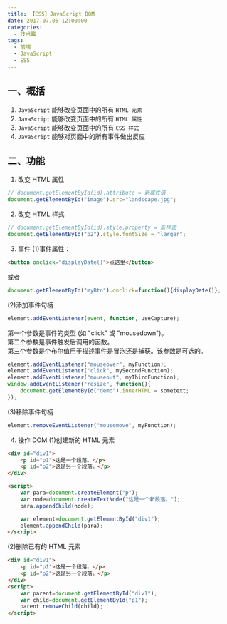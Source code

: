 ```yaml
---
title: 【ES5】JavaScript DOM
date: 2017.07.05 12:00:00
categories:
  - 技术篇
tags:
  - 前端
  - JavaScript
  - ES5
---
```


## 一、概括
1. `JavaScript` 能够改变页面中的所有 `HTML 元素`
2. `JavaScript` 能够改变页面中的所有 `HTML 属性`
3. `JavaScript` 能够改变页面中的所有 `CSS 样式`
4. `JavaScript` 能够对页面中的所有事件做出反应

## 二、功能
1. 改变 HTML 属性
```js
// document.getElementById(id).attribute = 新属性值
document.getElementById("image").src="landscape.jpg";
```

2. 改变 HTML 样式
```js
// document.getElementById(id).style.property = 新样式
document.getElementById("p2").style.fontSize = "larger";
```
3. 事件
(1)事件属性：
```html
<button onclick="displayDate()">点这里</button>
```

或者
```js
document.getElementById("myBtn").onclick=function(){displayDate()};
```

(2)添加事件句柄
```js
element.addEventListener(event, function, useCapture);
```
第一个参数是事件的类型 (如 "click" 或 "mousedown")。<br>
第二个参数是事件触发后调用的函数。<br>
第三个参数是个布尔值用于描述事件是冒泡还是捕获。该参数是可选的。<br>
```js
element.addEventListener("mouseover", myFunction);
element.addEventListener("click", mySecondFunction);
element.addEventListener("mouseout", myThirdFunction);
window.addEventListener("resize", function(){
    document.getElementById("demo").innerHTML = sometext;
});
```

(3)移除事件句柄
```js
element.removeEventListener("mousemove", myFunction);
```

4. 操作 DOM
(1)创建新的 HTML 元素
```html
<div id="div1">
    <p id="p1">这是一个段落。</p>
    <p id="p2">这是另一个段落。</p>
</div>

<script>
    var para=document.createElement("p");
    var node=document.createTextNode("这是一个新段落。");
    para.appendChild(node);

    var element=document.getElementById("div1");
    element.appendChild(para);
</script>
```

(2)删除已有的 HTML 元素
```html
<div id="div1">
    <p id="p1">这是一个段落。</p>
    <p id="p2">这是另一个段落。</p>
</div>
<script>
    var parent=document.getElementById("div1");
    var child=document.getElementById("p1");
    parent.removeChild(child);
</script>
```